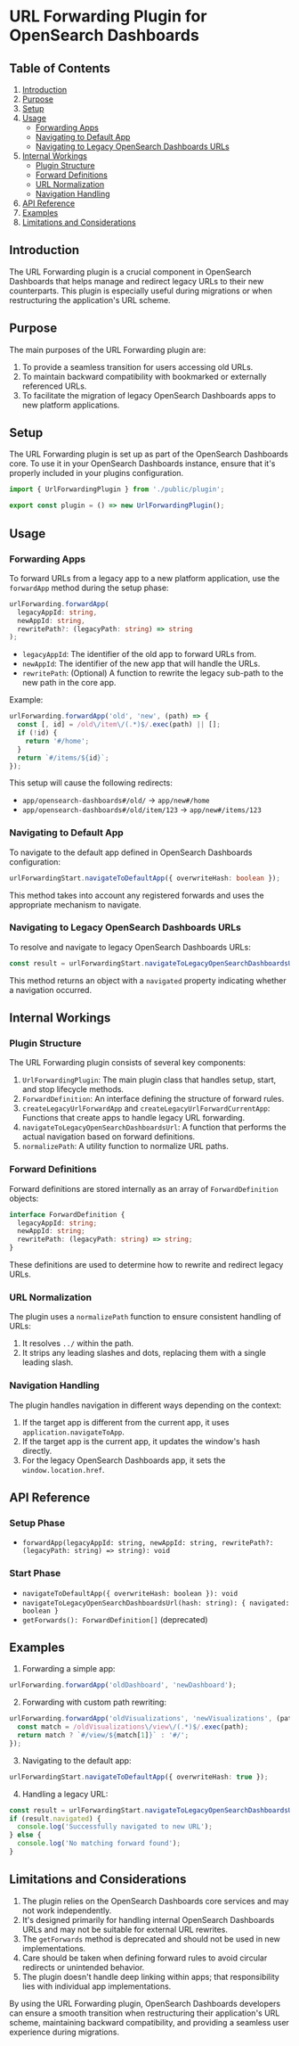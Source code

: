 # URL Forwarding Plugin for OpenSearch Dashboards

## Table of Contents

1. [Introduction](#introduction)
2. [Purpose](#purpose)
3. [Setup](#setup)
4. [Usage](#usage)
   - [Forwarding Apps](#forwarding-apps)
   - [Navigating to Default App](#navigating-to-default-app)
   - [Navigating to Legacy OpenSearch Dashboards URLs](#navigating-to-legacy-opensearch-dashboards-urls)
5. [Internal Workings](#internal-workings)
   - [Plugin Structure](#plugin-structure)
   - [Forward Definitions](#forward-definitions)
   - [URL Normalization](#url-normalization)
   - [Navigation Handling](#navigation-handling)
6. [API Reference](#api-reference)
7. [Examples](#examples)
8. [Limitations and Considerations](#limitations-and-considerations)

## Introduction

The URL Forwarding plugin is a crucial component in OpenSearch Dashboards that helps manage and redirect legacy URLs to their new counterparts. This plugin is especially useful during migrations or when restructuring the application's URL scheme.

## Purpose

The main purposes of the URL Forwarding plugin are:

1. To provide a seamless transition for users accessing old URLs.
2. To maintain backward compatibility with bookmarked or externally referenced URLs.
3. To facilitate the migration of legacy OpenSearch Dashboards apps to new platform applications.

## Setup

The URL Forwarding plugin is set up as part of the OpenSearch Dashboards core. To use it in your OpenSearch Dashboards instance, ensure that it's properly included in your plugins configuration.

```typescript
import { UrlForwardingPlugin } from './public/plugin';

export const plugin = () => new UrlForwardingPlugin();
```

## Usage

### Forwarding Apps

To forward URLs from a legacy app to a new platform application, use the `forwardApp` method during the setup phase:

```typescript
urlForwarding.forwardApp(
  legacyAppId: string,
  newAppId: string,
  rewritePath?: (legacyPath: string) => string
);
```

- `legacyAppId`: The identifier of the old app to forward URLs from.
- `newAppId`: The identifier of the new app that will handle the URLs.
- `rewritePath`: (Optional) A function to rewrite the legacy sub-path to the new path in the core app.

Example:

```typescript
urlForwarding.forwardApp('old', 'new', (path) => {
  const [, id] = /old\/item\/(.*)$/.exec(path) || [];
  if (!id) {
    return '#/home';
  }
  return `#/items/${id}`;
});
```

This setup will cause the following redirects:

- `app/opensearch-dashboards#/old/` -> `app/new#/home`
- `app/opensearch-dashboards#/old/item/123` -> `app/new#/items/123`

### Navigating to Default App

To navigate to the default app defined in OpenSearch Dashboards configuration:

```typescript
urlForwardingStart.navigateToDefaultApp({ overwriteHash: boolean });
```

This method takes into account any registered forwards and uses the appropriate mechanism to navigate.

### Navigating to Legacy OpenSearch Dashboards URLs

To resolve and navigate to legacy OpenSearch Dashboards URLs:

```typescript
const result = urlForwardingStart.navigateToLegacyOpenSearchDashboardsUrl(hash: string);
```

This method returns an object with a `navigated` property indicating whether a navigation occurred.

## Internal Workings

### Plugin Structure

The URL Forwarding plugin consists of several key components:

1. `UrlForwardingPlugin`: The main plugin class that handles setup, start, and stop lifecycle methods.
2. `ForwardDefinition`: An interface defining the structure of forward rules.
3. `createLegacyUrlForwardApp` and `createLegacyUrlForwardCurrentApp`: Functions that create apps to handle legacy URL forwarding.
4. `navigateToLegacyOpenSearchDashboardsUrl`: A function that performs the actual navigation based on forward definitions.
5. `normalizePath`: A utility function to normalize URL paths.

### Forward Definitions

Forward definitions are stored internally as an array of `ForwardDefinition` objects:

```typescript
interface ForwardDefinition {
  legacyAppId: string;
  newAppId: string;
  rewritePath: (legacyPath: string) => string;
}
```

These definitions are used to determine how to rewrite and redirect legacy URLs.

### URL Normalization

The plugin uses a `normalizePath` function to ensure consistent handling of URLs:

1. It resolves `../` within the path.
2. It strips any leading slashes and dots, replacing them with a single leading slash.

### Navigation Handling

The plugin handles navigation in different ways depending on the context:

1. If the target app is different from the current app, it uses `application.navigateToApp`.
2. If the target app is the current app, it updates the window's hash directly.
3. For the legacy OpenSearch Dashboards app, it sets the `window.location.href`.

## API Reference

### Setup Phase

- `forwardApp(legacyAppId: string, newAppId: string, rewritePath?: (legacyPath: string) => string): void`

### Start Phase

- `navigateToDefaultApp({ overwriteHash: boolean }): void`
- `navigateToLegacyOpenSearchDashboardsUrl(hash: string): { navigated: boolean }`
- `getForwards(): ForwardDefinition[]` (deprecated)

## Examples

1. Forwarding a simple app:

```typescript
urlForwarding.forwardApp('oldDashboard', 'newDashboard');
```

2. Forwarding with custom path rewriting:

```typescript
urlForwarding.forwardApp('oldVisualizations', 'newVisualizations', (path) => {
  const match = /oldVisualizations\/view\/(.*)$/.exec(path);
  return match ? `#/view/${match[1]}` : '#/';
});
```

3. Navigating to the default app:

```typescript
urlForwardingStart.navigateToDefaultApp({ overwriteHash: true });
```

4. Handling a legacy URL:

```typescript
const result = urlForwardingStart.navigateToLegacyOpenSearchDashboardsUrl('/oldApp/some/path');
if (result.navigated) {
  console.log('Successfully navigated to new URL');
} else {
  console.log('No matching forward found');
}
```

## Limitations and Considerations

1. The plugin relies on the OpenSearch Dashboards core services and may not work independently.
2. It's designed primarily for handling internal OpenSearch Dashboards URLs and may not be suitable for external URL rewrites.
3. The `getForwards` method is deprecated and should not be used in new implementations.
4. Care should be taken when defining forward rules to avoid circular redirects or unintended behavior.
5. The plugin doesn't handle deep linking within apps; that responsibility lies with individual app implementations.

By using the URL Forwarding plugin, OpenSearch Dashboards developers can ensure a smooth transition when restructuring their application's URL scheme, maintaining backward compatibility, and providing a seamless user experience during migrations.
